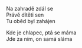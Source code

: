 Na zahradě zdál se  
Právě dítěti sen  
Tu oběd byl zahájen  

Kde je chlapec, ptá se máma  
Jde za ním, on samá sláma  